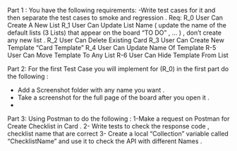Part 1 :
You have the following requirements:
-Write test cases for it and then separate the test cases to smoke and
regression .
Req:
R_0 User Can Create A New List
R_1 User Can Update List Name ( update the name of the default
lists (3 Lists) that appear on the board “TO DO” , … ) , don’t
create any new list .
R_2 User Can Delete Existing Card
R_3 User Can Create New Template “Card Template”
R_4 User Can Update Name Of Template
R-5 User Can Move Template To Any List
R-6 User Can Hide Template From List 

Part 2:
For the first Test Case you will implement for (R_0) in the first part do
the following :
- Add a Screenshot folder with any name you want .
- Take a screenshot for the full page of the board after you open it .
- 
Part 3: 
Using Postman to do the following :
1-Make a request on Postman for Create Checklist in Card .
2- Write tests to check the response code , checklist name that are correct
3- Create a local “Collection” variable called “ChecklistName” and use it to
check the API with different Names .
